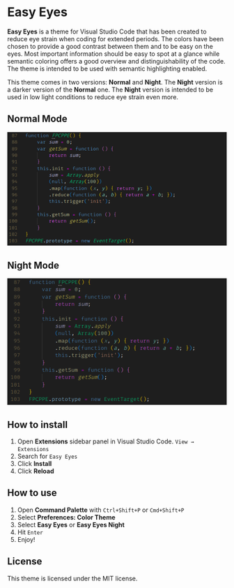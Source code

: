 <!-- this is  the readme for the vscode theme Easy Eyes -->
# Easy Eyes



**Easy Eyes** is a theme for Visual Studio Code that has been created to reduce eye strain when coding for extended periods.
The colors have been chosen to provide a good contrast between them and to be easy on the eyes. Most important information should be easy to spot at a glance while semantic coloring offers a good overview and distinguishability of the code.
The theme is intended to be used with semantic highlighting enabled.

This theme comes in two versions: **Normal** and **Night**. The **Night** version is a darker version of the **Normal** one. The **Night** version is intended to be used in low light conditions to reduce eye strain even more.


## Normal Mode
![screenshot](images/normal.png)
## Night Mode
![screenshot2](images/night.png)



## How to install

1. Open **Extensions** sidebar panel in Visual Studio Code. `View → Extensions`
1. Search for `Easy Eyes`
1. Click **Install**
1. Click **Reload**

## How to use

1. Open **Command Palette** with `Ctrl+Shift+P` or `Cmd+Shift+P`
1. Select **Preferences: Color Theme**
1. Select **Easy Eyes** or **Easy Eyes Night**
1. Hit `Enter`
1. Enjoy!

## License

This theme is licensed under the MIT license.